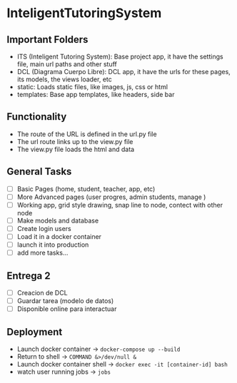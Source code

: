 # InteligentTutoringSystem

## Important Folders
- ITS (Inteligent Tutoring System): Base project app, it have the settings file, main url paths and other stuff
- DCL (Diagrama Cuerpo Libre): DCL app, it have the urls for these pages, its models, the views loader, etc
- static: Loads static files, like images, js, css or html
- templates: Base app templates, like headers, side bar

## Functionality
- The route of the URL is defined in the url.py file
- The url route links up to the view.py file
- The view.py file loads the html and data

## General Tasks
- [ ] Basic Pages (home, student, teacher, app, etc)
- [ ] More Advanced pages (user progres, admin students, manage )
- [ ] Working app, grid style drawing, snap line to node, contect with other node
- [ ] Make models and database
- [ ] Create login users
- [ ] Load it in a docker container
- [ ] launch it into production
- [ ] add more tasks...

## Entrega 2
- [ ] Creacion de DCL
- [ ] Guardar tarea (modelo de datos)
- [ ] Disponible online para interactuar

## Deployment
- Launch docker container -> `docker-compose up --build`
- Return to shell -> `COMMAND &>/dev/null &`
- Launch docker container shell -> `docker exec -it [container-id] bash`
- watch user running jobs -> `jobs`